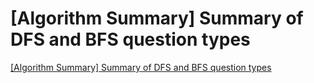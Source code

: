 # [Algorithm Summary] Summary of DFS and BFS question types
[[Algorithm Summary] Summary of DFS and BFS question types](https://aiwithcloud.com/2022/09/16/algorithm_summary_summary_of_dfs_and_bfs_question_types/)